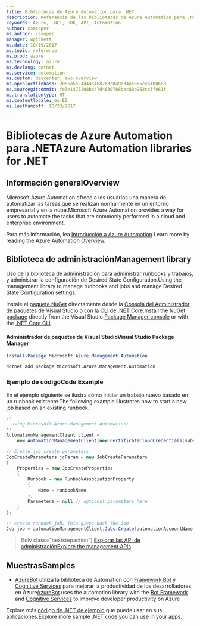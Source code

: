 ```yaml
---
title: Bibliotecas de Azure Automation para .NET
description: Referencia de las bibliotecas de Azure Automation para .NET
keywords: Azure, .NET, SDK, API, Automation
author: camsoper
ms.author: casoper
manager: wpickett
ms.date: 10/19/2017
ms.topic: reference
ms.prod: azure
ms.technology: azure
ms.devlang: dotnet
ms.service: automation
ms.custom: devcenter, svc-overview
ms.openlocfilehash: 2055a5e24d445468763c049c34a5055cea108688
ms.sourcegitcommit: fe3e1475208ba47d4630788bac88b952cc3fe61f
ms.translationtype: HT
ms.contentlocale: es-ES
ms.lasthandoff: 10/23/2017
---
```

# <a name="azure-automation-libraries-for-net"></a><span data-ttu-id="56f46-104">Bibliotecas de Azure Automation para .NET</span><span class="sxs-lookup"><span data-stu-id="56f46-104">Azure Automation libraries for .NET</span></span>

## <a name="overview"></a><span data-ttu-id="56f46-105">Información general</span><span class="sxs-lookup"><span data-stu-id="56f46-105">Overview</span></span>

<span data-ttu-id="56f46-106">Microsoft Azure Automation ofrece a los usuarios una manera de automatizar las tareas que se realizan normalmente en un entorno empresarial y en la nube.</span><span class="sxs-lookup"><span data-stu-id="56f46-106">Microsoft Azure Automation provides a way for users to automate the tasks that are commonly performed in a cloud and enterprise environment.</span></span> 

<span data-ttu-id="56f46-107">Para más información, lea [Introducción a Azure Automation](/azure/automation/automation-intro).</span><span class="sxs-lookup"><span data-stu-id="56f46-107">Learn more by reading the [Azure Automation Overview](/azure/automation/automation-intro).</span></span>

## <a name="management-library"></a><span data-ttu-id="56f46-108">Biblioteca de administración</span><span class="sxs-lookup"><span data-stu-id="56f46-108">Management library</span></span>

<span data-ttu-id="56f46-109">Uso de la biblioteca de administración para administrar runbooks y trabajos, y administrar la configuración de Desired State Configuration.</span><span class="sxs-lookup"><span data-stu-id="56f46-109">Using the management library to manage runbooks and jobs and manage Desired State Configuration settings.</span></span>

<span data-ttu-id="56f46-110">Instale el [paquete NuGet](https://www.nuget.org/packages/Microsoft.Azure.Management.Automation) directamente desde la [Consola del Administrador de paquetes][PackageManager] de Visual Studio o con la [CLI de .NET Core][DotNetCLI].</span><span class="sxs-lookup"><span data-stu-id="56f46-110">Install the [NuGet package](https://www.nuget.org/packages/Microsoft.Azure.Management.Automation) directly from the Visual Studio [Package Manager console][PackageManager] or with the [.NET Core CLI][DotNetCLI].</span></span>

#### <a name="visual-studio-package-manager"></a><span data-ttu-id="56f46-111">Administrador de paquetes de Visual Studio</span><span class="sxs-lookup"><span data-stu-id="56f46-111">Visual Studio Package Manager</span></span>

```powershell
Install-Package Microsoft.Azure.Management.Automation
```

```bash
dotnet add package Microsoft.Azure.Management.Automation
```

### <a name="code-example"></a><span data-ttu-id="56f46-112">Ejemplo de código</span><span class="sxs-lookup"><span data-stu-id="56f46-112">Code Example</span></span>

<span data-ttu-id="56f46-113">En el ejemplo siguiente se ilustra cómo iniciar un trabajo nuevo basado en un runbook existente.</span><span class="sxs-lookup"><span data-stu-id="56f46-113">The following example illustrates how to start a new job based on an existing runbook.</span></span>

```csharp
/*
  using Microsoft.Azure.Management.Automation;
*/
AutomationManagementClient client =
    new AutomationManagementClient(new CertificateCloudCredentials(subscriptionId, cert));

// Create job create parameters
JobCreateParameters jcParam = new JobCreateParameters
{
    Properties = new JobCreateProperties
    {
        Runbook = new RunbookAssociationProperty
        {
            Name = runbookName
        },
        Parameters = null // optional parameters here
    }
};

// create runbook job. This gives back the Job
Job job = automationManagementClient.Jobs.Create(automationAccountName, jcParam).Job;
```

> [!div class="nextstepaction"]
> [<span data-ttu-id="56f46-114">Explorar las API de administración</span><span class="sxs-lookup"><span data-stu-id="56f46-114">Explore the management APIs</span></span>](/dotnet/api/overview/azure/automation/management)

## <a name="samples"></a><span data-ttu-id="56f46-115">Muestras</span><span class="sxs-lookup"><span data-stu-id="56f46-115">Samples</span></span>

* <span data-ttu-id="56f46-116">[AzureBot](https://github.com/Microsoft/AzureBot) utiliza la biblioteca de Automation con [Framework Bot](https://docs.microsoft.com/bot-framework/) y [Cognitive Services](/cognitive-services) para mejorar la productividad de los desarrolladores en Azure</span><span class="sxs-lookup"><span data-stu-id="56f46-116">[AzureBot](https://github.com/Microsoft/AzureBot) uses the automation library with the [Bot Framework](https://docs.microsoft.com/bot-framework/) and [Cognitive Services](/cognitive-services) to improve developer productivity on Azure</span></span>

<span data-ttu-id="56f46-117">Explore más [código de .NET de ejemplo](https://azure.microsoft.com/resources/samples/?platform=dotnet) que puede usar en sus aplicaciones.</span><span class="sxs-lookup"><span data-stu-id="56f46-117">Explore more [sample .NET code](https://azure.microsoft.com/resources/samples/?platform=dotnet) you can use in your apps.</span></span>

[PackageManager]: https://docs.microsoft.com/nuget/tools/package-manager-console
[DotNetCLI]: https://docs.microsoft.com/dotnet/core/tools/dotnet-add-package
